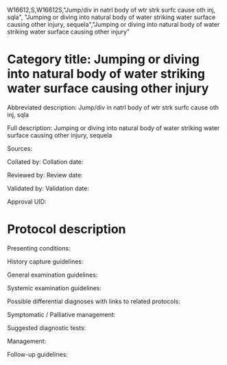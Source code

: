 W16612,S,W16612S,"Jump/div in natrl body of wtr strk surfc cause oth inj, sqla", "Jumping or diving into natural body of water striking water surface causing other injury, sequela","Jumping or diving into natural body of water striking water surface causing other injury"
# Category title: Jumping or diving into natural body of water striking water surface causing other injury

Abbreviated description: Jump/div in natrl body of wtr strk surfc cause oth inj, sqla

Full description: Jumping or diving into natural body of water striking water surface causing other injury, sequela

Sources:

Collated by:
Collation date:

Reviewed by:
Review date:

Validated by:
Validation date:

Approval UID:

# Protocol description

Presenting conditions:

History capture guidelines:

General examination guidelines:

Systemic examination guidelines:

Possible differential diagnoses with links to related protocols:

Symptomatic / Palliative management:

Suggested diagnostic tests:

Management:

Follow-up guidelines:
